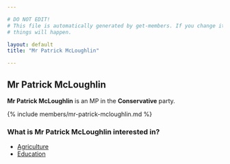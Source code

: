 ```yaml
---

# DO NOT EDIT!
# This file is automatically generated by get-members. If you change it, bad
# things will happen.

layout: default
title: "Mr Patrick McLoughlin"

---
```


## Mr Patrick McLoughlin

**Mr Patrick McLoughlin** is an MP in the **Conservative** party.

{% include members/mr-patrick-mcloughlin.md %}

### What is Mr Patrick McLoughlin interested in?


* [Agriculture](/interests/agriculture.html)
* [Education](/interests/education.html)

